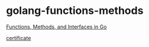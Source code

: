 # golang-functions-methods

[Functions, Methods, and Interfaces in Go](https://www.coursera.org/learn/golang-functions-methods)

[certificate](https://www.coursera.org/account/accomplishments/certificate/CX5DMMJAXNVZ)
